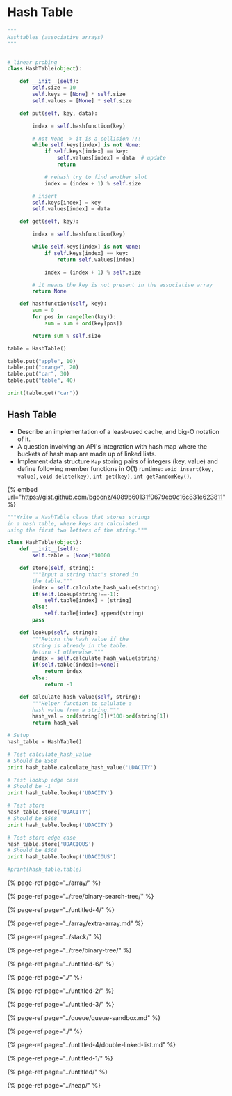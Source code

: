 # Hash Table

```python
"""
Hashtables (associative arrays)
"""


# linear probing
class HashTable(object):

    def __init__(self):
        self.size = 10
        self.keys = [None] * self.size
        self.values = [None] * self.size

    def put(self, key, data):

        index = self.hashfunction(key)

        # not None -> it is a collision !!!
        while self.keys[index] is not None:
            if self.keys[index] == key:
                self.values[index] = data  # update
                return

            # rehash try to find another slot
            index = (index + 1) % self.size

        # insert
        self.keys[index] = key
        self.values[index] = data

    def get(self, key):

        index = self.hashfunction(key)

        while self.keys[index] is not None:
            if self.keys[index] == key:
                return self.values[index]

            index = (index + 1) % self.size

        # it means the key is not present in the associative array
        return None

    def hashfunction(self, key):
        sum = 0
        for pos in range(len(key)):
            sum = sum + ord(key[pos])

        return sum % self.size

table = HashTable()

table.put("apple", 10)
table.put("orange", 20)
table.put("car", 30)
table.put("table", 40)

print(table.get("car"))

```

## Hash Table

- Describe an implementation of a least-used cache, and big-O notation of it.
- A question involving an API's integration with hash map where the buckets of hash map are made up of linked lists.
- Implement data structure `Map` storing pairs of integers \(key, value\) and define following member functions in O\(1\) runtime: `void insert(key, value)`, `void delete(key)`, `int get(key)`, `int getRandomKey()`.

{% embed url="https://gist.github.com/bgoonz/4089b60131f0679eb0c16c831e623811" %}

```python
"""Write a HashTable class that stores strings
in a hash table, where keys are calculated
using the first two letters of the string."""

class HashTable(object):
    def __init__(self):
        self.table = [None]*10000

    def store(self, string):
        """Input a string that's stored in
        the table."""
        index = self.calculate_hash_value(string)
        if(self.lookup(string)==-1):
            self.table[index] = [string]
        else:
            self.table[index].append(string)
        pass

    def lookup(self, string):
        """Return the hash value if the
        string is already in the table.
        Return -1 otherwise."""
        index = self.calculate_hash_value(string)
        if(self.table[index]!=None):
            return index
        else:
            return -1

    def calculate_hash_value(self, string):
        """Helper function to calulate a
        hash value from a string."""
        hash_val = ord(string[0])*100+ord(string[1])
        return hash_val

# Setup
hash_table = HashTable()

# Test calculate_hash_value
# Should be 8568
print hash_table.calculate_hash_value('UDACITY')

# Test lookup edge case
# Should be -1
print hash_table.lookup('UDACITY')

# Test store
hash_table.store('UDACITY')
# Should be 8568
print hash_table.lookup('UDACITY')

# Test store edge case
hash_table.store('UDACIOUS')
# Should be 8568
print hash_table.lookup('UDACIOUS')

#print(hash_table.table)

```

{% page-ref page="../array/" %}

{% page-ref page="../tree/binary-search-tree/" %}

{% page-ref page="../untitled-4/" %}

{% page-ref page="../array/extra-array.md" %}

{% page-ref page="../stack/" %}

{% page-ref page="../tree/binary-tree/" %}

{% page-ref page="../untitled-6/" %}

{% page-ref page="./" %}

{% page-ref page="../untitled-2/" %}

{% page-ref page="../untitled-3/" %}

{% page-ref page="../queue/queue-sandbox.md" %}

{% page-ref page="./" %}

{% page-ref page="../untitled-4/double-linked-list.md" %}

{% page-ref page="../untitled-1/" %}

{% page-ref page="../untitled/" %}

{% page-ref page="../heap/" %}
